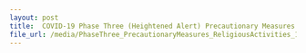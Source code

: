```yaml
---
layout: post
title:  COVID-19 Phase Three (Heightened Alert) Precautionary Measures on religious activities updated on 18 June 2021
file_url: /media/PhaseThree_PrecautionaryMeasures_ReligiousActivities_18June2021.pdf
---
```

